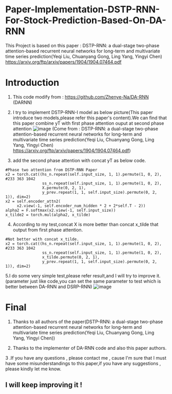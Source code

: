 # Paper-Implementation-DSTP-RNN-For-Stock-Prediction-Based-On-DA-RNN 
This Project is based on this paper : DSTP-RNN: a dual-stage two-phase attention-based recurrent neural networks for long-term and multivariate time series prediction(Yeqi Liu, Chuanyang Gong, Ling Yang, Yingyi Chen) https://arxiv.org/ftp/arxiv/papers/1904/1904.07464.pdf

# Introduction
1. This code modify from : https://github.com/Zhenye-Na/DA-RNN (DARNN)
2. I try to implement DSTP-RNN-I model as below picture(This paper introduce two models,please refer this paper's content).We can find that this paper combine yT with first phase attention ouput at second phase attention
![image](https://github.com/arleigh418/Paper-Implementation-DSTP-RNN-For-Stock-Prediction-Based-On-DA-RNN/blob/master/img/DSTP%20PAPER1.png)
(Come from : DSTP-RNN: a dual-stage two-phase attention-based recurrent neural networks for long-term and multivariate time series prediction(Yeqi Liu, Chuanyang Gong, Ling Yang, Yingyi Chen) https://arxiv.org/ftp/arxiv/papers/1904/1904.07464.pdf)

3. add the second phase attention with concat yT as below code.
```
#Phase two attention from DSTP-RNN Paper
x2 = torch.cat((hs_n.repeat(self.input_size, 1, 1).permute(1, 0, 2), #233 363 1042
                ss_n.repeat(self.input_size, 1, 1).permute(1, 0, 2),
                X.permute(0, 2, 1),
                y_prev.repeat(1, 1, self.input_size).permute(0, 2, 1)), dim=2)      
x2 = self.encoder_attn2( 
     x2.view(-1, self.encoder_num_hidden * 2 + 2*self.T - 2))         
alpha2 = F.softmax(x2.view(-1, self.input_size))   
x_tilde2 = torch.mul(alpha2, x_tilde)
```

4. According to my test,concat X is more better than concat x_tilde that output from first phase attention.
```
#Not better with concat x_tilde.
x2 = torch.cat((hs_n.repeat(self.input_size, 1, 1).permute(1, 0, 2), #233 363 1042
                ss_n.repeat(self.input_size, 1, 1).permute(1, 0, 2),
                x_tilde.permute(0, 2, 1),
                y_prev.repeat(1, 1, self.input_size).permute(0, 2, 1)), dim=2)      
```

5.I do some very simple test,please refer result,and I will try to improve it.(parameter just like code,you can set the same parameter to test which is better between DA-RNN and DSRP-RNN)
![image](https://github.com/arleigh418/Paper-Implementation-DSTP-RNN-For-Stock-Prediction-Based-On-DA-RNN/blob/master/img/Compare_Darnn_dstprnn.png)

# Final
1. Thanks to all authors of the paper(DSTP-RNN: a dual-stage two-phase attention-based recurrent neural networks for long-term and multivariate time series prediction(Yeqi Liu, Chuanyang Gong, Ling Yang, Yingyi Chen))

2. Thanks to the implementer of DA-RNN code and also this paper authors.

3 .If you have any questions , please contact me , cause I'm sure that I must have some misunderstandings to this paper,if you have any suggestions , please kindly let me know.



## I will  keep improving it !
